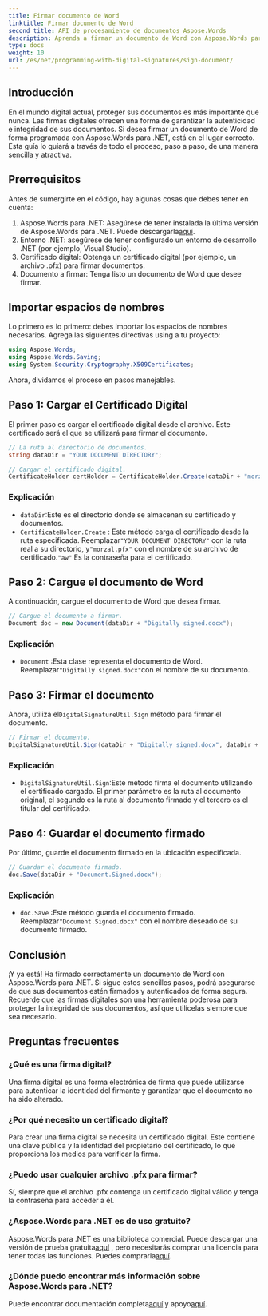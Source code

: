 ```yaml
---
title: Firmar documento de Word
linktitle: Firmar documento de Word
second_title: API de procesamiento de documentos Aspose.Words
description: Aprenda a firmar un documento de Word con Aspose.Words para .NET con esta guía paso a paso. Proteja sus documentos con facilidad.
type: docs
weight: 10
url: /es/net/programming-with-digital-signatures/sign-document/
---
```

## Introducción

En el mundo digital actual, proteger sus documentos es más importante que nunca. Las firmas digitales ofrecen una forma de garantizar la autenticidad e integridad de sus documentos. Si desea firmar un documento de Word de forma programada con Aspose.Words para .NET, está en el lugar correcto. Esta guía lo guiará a través de todo el proceso, paso a paso, de una manera sencilla y atractiva.

## Prerrequisitos

Antes de sumergirte en el código, hay algunas cosas que debes tener en cuenta:

1.  Aspose.Words para .NET: Asegúrese de tener instalada la última versión de Aspose.Words para .NET. Puede descargarla[aquí](https://releases.aspose.com/words/net/).
2. Entorno .NET: asegúrese de tener configurado un entorno de desarrollo .NET (por ejemplo, Visual Studio).
3. Certificado digital: Obtenga un certificado digital (por ejemplo, un archivo .pfx) para firmar documentos.
4. Documento a firmar: Tenga listo un documento de Word que desee firmar.

## Importar espacios de nombres

Lo primero es lo primero: debes importar los espacios de nombres necesarios. Agrega las siguientes directivas using a tu proyecto:

```csharp
using Aspose.Words;
using Aspose.Words.Saving;
using System.Security.Cryptography.X509Certificates;
```

Ahora, dividamos el proceso en pasos manejables.

## Paso 1: Cargar el Certificado Digital

El primer paso es cargar el certificado digital desde el archivo. Este certificado será el que se utilizará para firmar el documento.

```csharp
// La ruta al directorio de documentos.
string dataDir = "YOUR DOCUMENT DIRECTORY";

// Cargar el certificado digital.
CertificateHolder certHolder = CertificateHolder.Create(dataDir + "morzal.pfx", "aw");
```

### Explicación

- `dataDir`:Este es el directorio donde se almacenan su certificado y documentos.
- `CertificateHolder.Create` : Este método carga el certificado desde la ruta especificada. Reemplazar`"YOUR DOCUMENT DIRECTORY"` con la ruta real a su directorio, y`"morzal.pfx"` con el nombre de su archivo de certificado.`"aw"` Es la contraseña para el certificado.

## Paso 2: Cargue el documento de Word

A continuación, cargue el documento de Word que desea firmar.

```csharp
// Cargue el documento a firmar.
Document doc = new Document(dataDir + "Digitally signed.docx");
```

### Explicación

- `Document` :Esta clase representa el documento de Word. Reemplazar`"Digitally signed.docx"`con el nombre de su documento.

## Paso 3: Firmar el documento

 Ahora, utiliza el`DigitalSignatureUtil.Sign` método para firmar el documento.

```csharp
// Firmar el documento.
DigitalSignatureUtil.Sign(dataDir + "Digitally signed.docx", dataDir + "Document.Signed.docx", certHolder);
```

### Explicación

- `DigitalSignatureUtil.Sign`:Este método firma el documento utilizando el certificado cargado. El primer parámetro es la ruta al documento original, el segundo es la ruta al documento firmado y el tercero es el titular del certificado.

## Paso 4: Guardar el documento firmado

Por último, guarde el documento firmado en la ubicación especificada.

```csharp
// Guardar el documento firmado.
doc.Save(dataDir + "Document.Signed.docx");
```

### Explicación

- `doc.Save` :Este método guarda el documento firmado. Reemplazar`"Document.Signed.docx"` con el nombre deseado de su documento firmado.

## Conclusión

¡Y ya está! Ha firmado correctamente un documento de Word con Aspose.Words para .NET. Si sigue estos sencillos pasos, podrá asegurarse de que sus documentos estén firmados y autenticados de forma segura. Recuerde que las firmas digitales son una herramienta poderosa para proteger la integridad de sus documentos, así que utilícelas siempre que sea necesario.

## Preguntas frecuentes

### ¿Qué es una firma digital?
Una firma digital es una forma electrónica de firma que puede utilizarse para autenticar la identidad del firmante y garantizar que el documento no ha sido alterado.

### ¿Por qué necesito un certificado digital?
Para crear una firma digital se necesita un certificado digital. Este contiene una clave pública y la identidad del propietario del certificado, lo que proporciona los medios para verificar la firma.

### ¿Puedo usar cualquier archivo .pfx para firmar?
Sí, siempre que el archivo .pfx contenga un certificado digital válido y tenga la contraseña para acceder a él.

### ¿Aspose.Words para .NET es de uso gratuito?
 Aspose.Words para .NET es una biblioteca comercial. Puede descargar una versión de prueba gratuita[aquí](https://releases.aspose.com/) , pero necesitarás comprar una licencia para tener todas las funciones. Puedes comprarla[aquí](https://purchase.aspose.com/buy).

### ¿Dónde puedo encontrar más información sobre Aspose.Words para .NET?
 Puede encontrar documentación completa[aquí](https://reference.aspose.com/words/net/) y apoyo[aquí](https://forum.aspose.com/c/words/8).